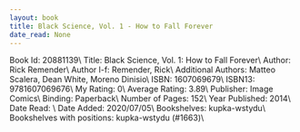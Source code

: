 ```yaml
---
layout: book
title: Black Science, Vol. 1 - How to Fall Forever
date_read: None
---
```


Book Id: 20881139\ 
Title: Black Science, Vol. 1: How to Fall Forever\ 
Author: Rick Remender\ 
Author l-f: Remender, Rick\ 
Additional Authors: Matteo Scalera, Dean White, Moreno Dinisio\ 
ISBN: 1607069679\ 
ISBN13: 9781607069676\ 
My Rating: 0\ 
Average Rating: 3.89\ 
Publisher: Image Comics\ 
Binding: Paperback\ 
Number of Pages: 152\ 
Year Published: 2014\ 
Date Read: \ 
Date Added: 2020/07/05\ 
Bookshelves: kupka-wstydu\ 
Bookshelves with positions: kupka-wstydu (#1663)\ 

